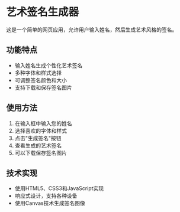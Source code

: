 # 艺术签名生成器

这是一个简单的网页应用，允许用户输入姓名，然后生成艺术风格的签名。

## 功能特点

- 输入姓名生成个性化艺术签名
- 多种字体和样式选择
- 可调整签名颜色和大小
- 支持下载和保存签名图片

## 使用方法

1. 在输入框中输入您的姓名
2. 选择喜欢的字体和样式
3. 点击"生成签名"按钮
4. 查看生成的艺术签名
5. 可以下载保存签名图片

## 技术实现

- 使用HTML5、CSS3和JavaScript实现
- 响应式设计，支持各种设备
- 使用Canvas技术生成签名图像 
